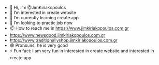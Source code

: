 - 👋 Hi, I’m @JimKiriakopoulos
- 👀 I’m interested in create website
- 🌱 I’m currently learning  create app
- 💞️ I’m  looking to practic job now
- 📫 How to reach me in https://www.jimkiriakopoulos.com.gr
- https://www.newsgood.jimkiriakopoulos.com.gr
- https://www.traditionallyshop.jimkiriakopoulos.com.gr
- 😄 Pronouns: he is very good
- ⚡ Fun fact: i am very fun in interested in create website and interested in create app

<!---
JimKiriakopoulos/JimKiriakopoulos is a ✨ special ✨ repository because its `README.md` (this file) appears on your GitHub profile.
You can click the Preview link to take a look at your changes.
--->
